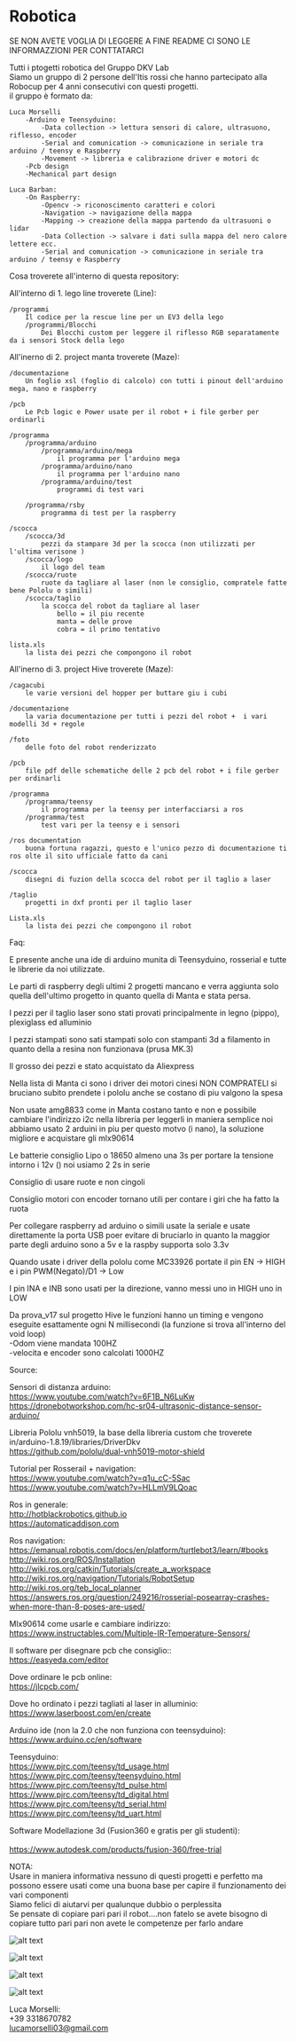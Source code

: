 # Robotica

SE NON AVETE VOGLIA DI LEGGERE A FINE README CI SONO LE INFORMAZZIONI PER CONTTATARCI

Tutti i ptogetti robotica del Gruppo DKV Lab<br/>
Siamo un gruppo di 2 persone dell'Itis rossi che hanno partecipato alla Robocup per 4 anni consecutivi con questi progetti.<br/>
il gruppo è formato da:

	Luca Morselli
		-Arduino e Teensyduino:
			-Data collection -> lettura sensori di calore, ultrasuono, riflesso, encoder
			-Serial and comunication -> comunicazione in seriale tra arduino / teensy e Raspberry
			-Movement -> libreria e calibrazione driver e motori dc
		-Pcb design 
		-Mechanical part design
		
	Luca Barban:
		-On Raspberry:
			-Opencv -> riconoscimento caratteri e colori
			-Navigation -> navigazione della mappa
			-Mapping -> creazione della mappa partendo da ultrasuoni o lidar
			-Data Collection -> salvare i dati sulla mappa del nero calore lettere ecc.
			-Serial and comunication -> comunicazione in seriale tra arduino / teensy e Raspberry
			
Cosa troverete all'interno di questa repository:

All'interno di 1. lego line troverete (Line):

	/programmi
		Il codice per la rescue line per un EV3 della lego
		/programmi/Blocchi
			Dei Blocchi custom per leggere il riflesso RGB separatamente da i sensori Stock della lego

All'inerno di 2. project manta troverete (Maze):

	/documentazione
		Un foglio xsl (foglio di calcolo) con tutti i pinout dell'arduino mega, nano e raspberry 
		
	/pcb
		Le Pcb logic e Power usate per il robot + i file gerber per ordinarli
		
	/programma
		/programma/arduino
			/programma/arduino/mega
				il programma per l'arduino mega
			/programma/arduino/nano
				il programma per l'arduino nano
			/programma/arduino/test
				programmi di test vari
		
		/programma/rsby
			programma di test per la raspberry
	
	/scocca
		/scocca/3d
			pezzi da stampare 3d per la scocca (non utilizzati per l'ultima verisone )
		/scocca/logo
			il logo del team
		/scocca/ruote
			ruote da tagliare al laser (non le consiglio, compratele fatte bene Pololu o simili)
		/scocca/taglio
			la scocca del robot da tagliare al laser 
				bello = il piu recente
				manta = delle prove 
				cobra = il primo tentativo
				
	lista.xls 
		la lista dei pezzi che compongono il robot


All'inerno di 3. project Hive troverete (Maze):

	/cagacubi
		le varie versioni del hopper per buttare giu i cubi
		
	/documentazione
		la varia documentazione per tutti i pezzi del robot +  i vari modelli 3d + regole
	
	/foto
		delle foto del robot renderizzato
	
	/pcb 
		file pdf delle schematiche delle 2 pcb del robot + i file gerber per ordinarli
	
	/programma
		/programma/teensy
			il programma per la teensy per interfacciarsi a ros
		/programma/test
			test vari per la teensy e i sensori
	
	/ros documentation
		buona fortuna ragazzi, questo e l'unico pezzo di documentazione ti ros olte il sito ufficiale fatto da cani
	
	/scocca
		disegni di fuzion della scocca del robot per il taglio a laser
	
	/taglio
		progetti in dxf pronti per il taglio laser
		
	Lista.xls
		la lista dei pezzi che compongono il robot

Faq:

E presente anche una ide di arduino munita di Teensyduino, rosserial e tutte le librerie da noi utilizzate.

Le parti di raspberry degli ultimi 2 progetti mancano e verra aggiunta solo quella dell'ultimo progetto in quanto quella di Manta e stata persa.

I pezzi per il taglio laser sono stati provati principalmente in legno (pippo), plexiglass ed alluminio

I pezzi stampati sono sati stampati solo con stampanti 3d a filamento in quanto della a resina non funzionava (prusa MK.3)

Il grosso dei pezzi e stato acquistato da Aliexpress

Nella lista di Manta ci sono i driver dei motori cinesi NON COMPRATELI si bruciano subito prendete i pololu anche se costano di piu valgono la spesa

Non usate amg8833 come in Manta costano tanto e non e possibile cambiare l'indirizzo i2c nella libreria per leggerli in maniera semplice noi abbiamo usato 2 arduini in piu per questo motvo (i nano), la soluzione migliore e acquistare gli mlx90614

Le batterie consiglio Lipo o 18650 almeno una 3s per portare la tensione intorno i 12v () noi usiamo 2 2s in serie

Consiglio di usare ruote e non cingoli

Consiglio motori con encoder tornano utili per contare i giri che ha fatto la ruota

Per collegare raspberry ad arduino o simili usate la seriale e usate direttamente la porta USB poer evitare di bruciarlo in quanto la maggior parte degli arduino sono a 5v e la raspby supporta solo 3.3v

Quando usate i driver della pololu come MC33926 portate il pin EN -> HIGH e i pin PWM(Negato)/D1 -> Low

I pin INA e INB sono usati per la direzione, vanno messi uno in HIGH uno in LOW 

Da prova_v17 sul progetto Hive le funzioni hanno un timing e vengono eseguite esattamente ogni N millisecondi (la funzione si trova all'interno del void loop)<br/>
	-Odom viene mandata 100HZ<br/>
	-velocita e encoder sono calcolati 1000HZ<br/>



Source:<br/>

Sensori di distanza arduino:<br/>
https://www.youtube.com/watch?v=6F1B_N6LuKw<br/>
https://dronebotworkshop.com/hc-sr04-ultrasonic-distance-sensor-arduino/<br/>

Libreria Pololu vnh5019, la base della libreria custom che troverete in/arduino-1.8.19/libraries/DriverDkv<br/>
https://github.com/pololu/dual-vnh5019-motor-shield<br/>
	
Tutorial per Rosserail + navigation:<br/>
https://www.youtube.com/watch?v=q1u_cC-5Sac<br/>
https://www.youtube.com/watch?v=HLLmV9LQoac<br/>

Ros in generale:<br/>
http://hotblackrobotics.github.io<br/>
https://automaticaddison.com<br/>

Ros navigation:<br/>
https://emanual.robotis.com/docs/en/platform/turtlebot3/learn/#books<br/>
http://wiki.ros.org/ROS/Installation<br/>
http://wiki.ros.org/catkin/Tutorials/create_a_workspace<br/>
http://wiki.ros.org/navigation/Tutorials/RobotSetup<br/>
http://wiki.ros.org/teb_local_planner<br/>
https://answers.ros.org/question/249216/rosserial-posearray-crashes-when-more-than-8-poses-are-used/<br/>


		
Mlx90614 come usarle e cambiare indirizzo:<br/>
https://www.instructables.com/Multiple-IR-Temperature-Sensors/<br/>
	
Il software per disegnare pcb che consiglio::<br/>
https://easyeda.com/editor<br/>
		
Dove ordinare le pcb online:<br/>
https://jlcpcb.com/<br/>
		
Dove ho ordinato i pezzi tagliati al laser in alluminio:<br/>
https://www.laserboost.com/en/create<br/>
	
Arduino ide (non la 2.0 che non funziona con teensyduino):<br/>
https://www.arduino.cc/en/software<br/>
			
Teensyduino:<br/>
https://www.pjrc.com/teensy/td_usage.html<br/>
https://www.pjrc.com/teensy/teensyduino.html<br/>
https://www.pjrc.com/teensy/td_pulse.html<br/>
https://www.pjrc.com/teensy/td_digital.html<br/>
https://www.pjrc.com/teensy/td_serial.html<br/>
https://www.pjrc.com/teensy/td_uart.html<br/>
		
Software Modellazione 3d (Fusion360 e gratis per gli studenti):<br/>	
https://www.autodesk.com/products/fusion-360/free-trial<br/>

	
	
NOTA:<br/>
Usare in maniera informativa nessuno di questi progetti e perfetto ma possono essere usati come una buona base per capire il funzionamento dei vari componenti<br/>
Siamo felici di aiutarvi per qualunque dubbio o perplessita<br/>
Se pensate di copiare pari pari il robot....non fatelo se avete bisogno di copiare tutto pari pari non avete le competenze per farlo andare<br/>

![alt text](https://github.com/morselliluca/Robotica/blob/main/3.%20Project%20Hive/foto/1.JPG)

![alt text](https://github.com/morselliluca/Robotica/blob/main/3.%20Project%20Hive/foto/2.JPG)

![alt text](https://github.com/morselliluca/Robotica/blob/main/3.%20Project%20Hive/foto/3.JPG)

![alt text](https://github.com/morselliluca/Robotica/blob/main/3.%20Project%20Hive/foto/4.JPG)

Luca Morselli:<br/>
+39 3318670782 <br/>
lucamorselli03@gmail.com<br/>
